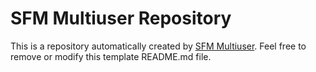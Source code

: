 # SFM Multiuser Repository

This is a repository automatically created by [SFM Multiuser](https://github.com/KiwifruitDev/sfm_multiuser).
Feel free to remove or modify this template README.md file.

